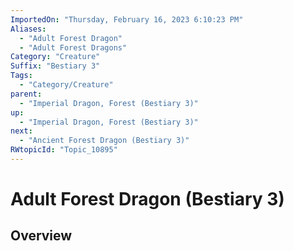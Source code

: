 ```yaml
---
ImportedOn: "Thursday, February 16, 2023 6:10:23 PM"
Aliases:
  - "Adult Forest Dragon"
  - "Adult Forest Dragons"
Category: "Creature"
Suffix: "Bestiary 3"
Tags:
  - "Category/Creature"
parent:
  - "Imperial Dragon, Forest (Bestiary 3)"
up:
  - "Imperial Dragon, Forest (Bestiary 3)"
next:
  - "Ancient Forest Dragon (Bestiary 3)"
RWtopicId: "Topic_10895"
---
```

# Adult Forest Dragon (Bestiary 3)
## Overview
